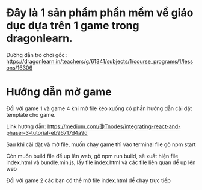 # **Đây là 1 sản phẩm phần mềm về giáo dục dựa trên 1 game trong dragonlearn.**

Đường dẫn trò chơi gốc : https://dragonlearn.in/teachers/g/61341/subjects/1/course_programs/1/lessons/16306

# **Hướng dẫn mở game**
Đối với game 1 và game 4 khi mở file kéo xuống có phần hướng dẫn cài đặt template cho game.

Link hướng dẫn: https://medium.com/@Tnodes/integrating-react-and-phaser-3-tutorial-eb96717d4a9d

Sau khi cài đặt và mở file, muốn chạy game thì vào terminal file gõ npm start

Còn muốn build file để up lên web, gõ npm run build, sẽ xuất hiện file index.html và bundle.min.js, lấy file index.html và các file liên quan để up lên web

Đối với game 2 các bạn có thể mở file index.html để chạy trực tiếp
